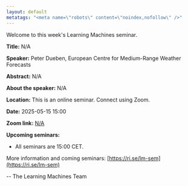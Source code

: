```yaml
---
layout: default
metatags: "<meta name=\"robots\" content=\"noindex,nofollow\" />"
---
```

 
Welcome to this week's Learning Machines seminar.

**Title:** N/A

**Speaker:** Peter Dueben, European Centre for Medium-Range Weather Forecasts

**Abstract:** N/A

**About the speaker:** N/A

**Location:** This is an online seminar. Connect using Zoom.

**Date:** 2025-05-15 15:00

**Zoom link:** [N/A](N/A)

**Upcoming seminars:**

* All seminars are 15:00 CET.

More information and coming seminars: [https://ri.se/lm-sem](https://ri.se/lm-sem)

-- The Learning Machines Team

